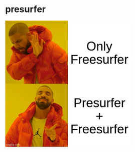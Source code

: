# presurfer

<img src="https://github.com/srikash/TheBeesKnees/blob/main/imgs/drake_presurfer.jpg" width="400">
